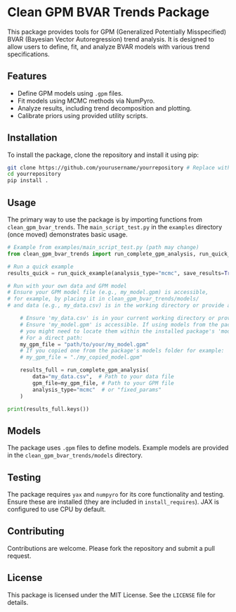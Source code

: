 # Clean GPM BVAR Trends Package

This package provides tools for GPM (Generalized Potentially Misspecified) BVAR (Bayesian Vector Autoregression) trend analysis. It is designed to allow users to define, fit, and analyze BVAR models with various trend specifications.

## Features

- Define GPM models using `.gpm` files.
- Fit models using MCMC methods via NumPyro.
- Analyze results, including trend decomposition and plotting.
- Calibrate priors using provided utility scripts.

## Installation

To install the package, clone the repository and install it using pip:

```bash
git clone https://github.com/yourusername/yourrepository # Replace with actual URL
cd yourrepository
pip install .
```

## Usage

The primary way to use the package is by importing functions from `clean_gpm_bvar_trends`. The `main_script_test.py` in the `examples` directory (once moved) demonstrates basic usage.

```python
# Example from examples/main_script_test.py (path may change)
from clean_gpm_bvar_trends import run_complete_gpm_analysis, run_quick_example

# Run a quick example
results_quick = run_quick_example(analysis_type="mcmc", save_results=True)

# Run with your own data and GPM model
# Ensure your GPM model file (e.g., my_model.gpm) is accessible,
# for example, by placing it in clean_gpm_bvar_trends/models/
# and data (e.g., my_data.csv) is in the working directory or provide a full path.

    # Ensure 'my_data.csv' is in your current working directory or provide a full path.
    # Ensure 'my_model.gpm' is accessible. If using models from the package,
    # you might need to locate them within the installed package's 'models' directory.
    # For a direct path:
    my_gpm_file = "path/to/your/my_model.gpm"
    # If you copied one from the package's models folder for example:
    # my_gpm_file = "./my_copied_model.gpm"

    results_full = run_complete_gpm_analysis(
        data="my_data.csv",  # Path to your data file
        gpm_file=my_gpm_file, # Path to your GPM file
        analysis_type="mcmc"  # or "fixed_params"
    )

print(results_full.keys())
```

## Models

The package uses `.gpm` files to define models. Example models are provided in the `clean_gpm_bvar_trends/models` directory.

## Testing

The package requires `yax` and `numpyro` for its core functionality and testing. Ensure these are installed (they are included in `install_requires`). JAX is configured to use CPU by default.

## Contributing

Contributions are welcome. Please fork the repository and submit a pull request.

## License

This package is licensed under the MIT License. See the `LICENSE` file for details.
